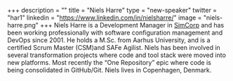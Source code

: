 +++
description = ""
title = "Niels Harre"
type = "new-speaker"
twitter = "har1"
linkedin = "https://www.linkedin.com/in/nielsharre/"
image = "niels-harre.png"
+++
Niels Harre is a Development Manager in [SimCorp](https://simcorp.com) and has been working professionally with software configuration management and DevOps since 2001. He holds a M.Sc. from Aarhus University, and is a certified Scrum Master (CSM)and SAFe Agilist. Niels has been involved in several transformation projects where code and tool stack were moved into new platforms. Most recently the “One Repository” epic where code is being consolidated in GitHub/Git. Niels lives in Copenhagen, Denmark.